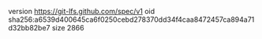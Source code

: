 version https://git-lfs.github.com/spec/v1
oid sha256:a6539d400645ca6f0250cebd278370dd34f4caa8472457ca894a71d32bb82be7
size 2866
